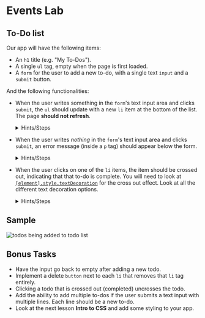 # Events Lab

## To-Do list

Our app will have the following items:

- An `h1` title (e.g. "My To-Dos").
- A single `ul` tag, empty when the page is first loaded.
- A `form` for the user to add a new to-do, with a single text `input` and a `submit` button.

And the following functionalities:

- When the user writes something in the `form`'s text input area and clicks `submit`, the `ul` should update with a new `li` item at the bottom of the list. The page **should not refresh**.

  <details>
    <summary>
      Hints/Steps
    </summary>
  
    1. Add an event listener to the form with `.addEventListener`. What event do you want to listen for?
    2. Remember, what does `event.preventDefault()` do?
    3. Grab the value the user typed from the text input. Do you remember what property of the input node has this?. If not Google it or ask a peer.
    4. Create new `li` element with `document.createElement()`. Set its `innerText` property to be the text the user typed.
    5. Don't forget to append the created `li` to the list.

  </details>

- When the user writes _nothing_ in the `form`'s text input area and clicks `submit`, an error message (inside a `p` tag) should appear below the form.

  <details>
    <summary>
      Hints/Steps
    </summary>
  
    1. How can you check if the input text has something typed or not?
    2. Have an empty paragraph that is above the `<ul>` and under the `<form>`. If the user didn't type anything, modify the content of the paragraph to display a text like: 'Error. Todo cannot be empty' 

  </details>

- When the user clicks on one of the `li` items, the item should be crossed out, indicating that that to-do is complete. You will need to look at [`[element].style.textDecoration`](https://www.w3schools.com/jsref/prop_style_textdecoration.asp) for the cross out effect. Look at all the different text decoration options.

  <details>
    <summary>
      Hints/Steps
    </summary>
  
    1. You will need to add an event listener to all the `li` elements. What event do we want to listen for? What is a downside of this? Talk to a peer or ask an instructor.
    2. There is a better option than 1. Add the event listener to the list itself (parent of all `li`s) and take advantage of event bubbling. If you don't remember what this is check the [lecture video](https://www.youtube.com/watch?v=oAv9ND4fkAc&list=PLvQtbvxnE8UE8i2aog2lXWpREE5Br0yMB&index=6&t=2s) again.
    3. Once you know what element the event occurred on (`event.target`) checkout [`[element].style.textDecoration`](https://www.w3schools.com/jsref/prop_style_textdecoration.asp) to put a line through the text and get the todo cross out effect.

  </details>

## Sample
![todos being added to todo list](/todos.gif)

## Bonus Tasks

- Have the input go back to empty after adding a new todo.
- Implement a delete `button` next to each `li` that removes that `li` tag entirely.
- Clicking a todo that is crossed out (completed) uncrosses the todo.  
- Add the ability to add multiple to-dos if the user submits a text input with multiple lines. Each line should be a new to-do.
- Look at the next lesson **Intro to CSS** and add some styling to your app.
